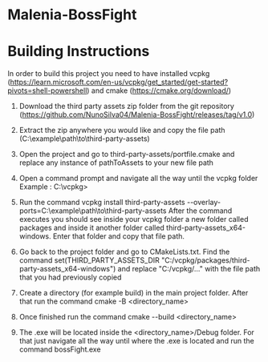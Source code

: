 # Malenia-BossFight 
# Building Instructions

In order to build this project you need to have installed 
vcpkg (https://learn.microsoft.com/en-us/vcpkg/get_started/get-started?pivots=shell-powershell) 
and cmake (https://cmake.org/download/)

1. Download the third party assets zip folder from the git repository (https://github.com/NunoSilva04/Malenia-BossFight/releases/tag/v1.0)

2. Extract the zip anywhere you would like and copy the file path (C:\example\path\to\third-party-assets)

3. Open the project and go to third-party-assets/portfile.cmake and replace any instance of pathToAssets to your new file path

4. Open a command prompt and navigate all the way until the vcpkg folder 
Example : C:\vcpkg>

5. Run the command vcpkg install third-party-assets --overlay-ports=C:\example\path\to\third-party-assets
After the command executes you should see inside your vcpkg folder a new folder called packages and inside it another folder called
third-party-assets_x64-windows. Enter that folder and copy that file path.

6. Go back to the project folder and go to CMakeLists.txt. 
Find the command set(THIRD_PARTY_ASSETS_DIR "C:/vcpkg/packages/third-party-assets_x64-windows") and replace "C:/vcpkg/..."
with the file path that you had previously copied

7. Create a directory (for example build) in the main project folder. After that run the command cmake -B <directory_name>

8. Once finished run the command cmake --build <directory_name>

9. The .exe will be located inside the <directory_name>/Debug folder. For that just navigate all the way until where the .exe is located and run the command bossFight.exe